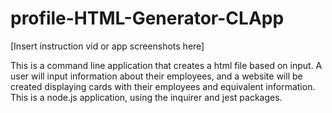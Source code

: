 # profile-HTML-Generator-CLApp

[Insert instruction vid or app screenshots here]

This is a command line application that creates a html file based on input. 
A user will input information about their employees, and a website will be created displaying cards with their employees and equivalent information.
This is a node.js application, using the inquirer and jest packages.
